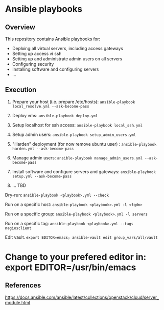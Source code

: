 # Ansible playbooks

## Overview

This repository contains Ansible playbooks for:

* Deploing all virtual servers, including access gateways
* Setting up access vi ssh
* Setting up and administrate admin users on all servers
* Configuring security 
* Installing software and configuring servers
* ...

## Execution

1. Prepare your host (i.e. prepare /etc/hosts): ```ansible-playbook local_resolve.yml --ask-become-pass```

2. Deploy vms: ```ansible-playbook deploy.yml```

3. Setup localhost for ssh access: ```ansible-playbook local_ssh.yml```

4. Setup admin users: ```ansible-playbook setup_admin_users.yml```

5. "Harden" deployment (for now remove ubuntu user) : ```ansible-playbook harden.yml --ask-become-pass```

6. Manage admin users: ```ansible-playbook manage_admin_users.yml --ask-become-pass```

6. Install software and configure servers and gateways: ```ansible-playbook setup.yml --ask-become-pass```

7. ... TBD



Dry-run: ```ansible-playbook <playbook>.yml --check```

Run on a specific host: ```ansible-playbook <playbook>.yml -l <fqdn>```

Run on a specific group: ```ansible-playbook <playbook>.yml -l servers```

Run on a specific tag: ```ansible-playbook <playbook>.yml --tags nagiosclient```


Edit vault. ```export EDITOR=emacs; ansible-vault edit group_vars/all/vault```
# Change to your prefered editor in: export EDITOR=/usr/bin/emacs


## References

https://docs.ansible.com/ansible/latest/collections/openstack/cloud/server_module.html




